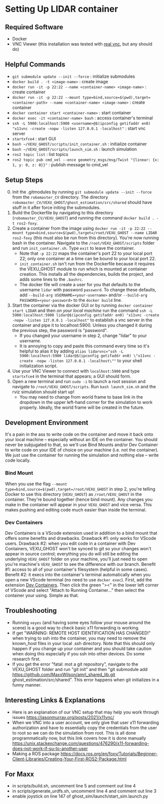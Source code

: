 # Setting Up LIDAR container

## Required Software
* Docker
* VNC Viewer (this installation was tested with [real vnc](https://www.realvnc.com/en/connect/download/viewer/), but any should do)

## Helpful Commands
* `git submodule update --init --force` : initialize submodules
* `docker build . -t <image-name>` : create image
* `docker run -it -p 22:22 --name <container-name> <image-name>` : create container
* `docker run -it -p 22:22 --mount type=bind,source=$(pwd),target=<container-path> --name <container-name> <image-name>` : create container
* `docker container start <container-name>` : start container
* `docker exec -it <container-name> bash` : access container's terminal
* `ssh -L 5900:localhost:5900 <username>@$(ipconfig getifaddr en0) "x11vnc -create -nopw -listen 127.0.0.1 -localhost"` : start vnc server
* `startxfce4` : start GUI
* `bash ~/VEXU_GHOST/scripts/init_container.sh` : initialize container
* `bash ~/VEXU_GHOST/scripts/launch_sim.sh` : launch simulation
* `ros2 topic list` : list topics
* `ros2 topic pub cmd_vel --once geometry_msgs/msg/Twist "{linear: {x: 1, y: 0, z: 0}}"` : publish message to cmd_vel

## Setup Steps
0. Init the .gitmodules by running `git submodule update --init --force` from the `robomaster_CV` directory. The directory `robomaster_CV/VEXU_GHOST/ghost_estimation/src/shared` should have stuff in it after force initing the submodules.
1. Build the Dockerfile by navigating to this directory (`robomaster_CV/VEXU_GHOST`) and running the command `docker build . -t ros2-foxy`.
2. Create a container from the image using `docker run -it -p 22:22 --mount type=bind,source=$(pwd),target=/root/VEXU_GHOST --name LIDAR ros2-foxy` (this must also be run from this directory). You're now running bash in the container. Navigate to the `/root/VEXU_GHOST/scripts` folder and run `init_container.sh`. Type `exit` to leave the container.
    * Note that `-p 22:22` maps the container's port 22 to your local port 22; only one container at a time can be bound to your local port 22.
    * `init_container.sh` isn't run from the Dockerfile because it requires the VEXU_GHOST module to run which is mounted at container creation. This installs all the dependencies, builds the project, and adds some lines to the `.bashrc`.
    * The docker file will create a user for you that defaults to the username `lidar` with password `password`. To change these defaults, add `--build-arg USERNAME=<your-username>` and/or `--build-arg PASSWORD=<your-password>` to the `docker build` line.
3. Start the container via the docker GUI or by running `docker container start LIDAR` and then _on your local machine_ run the command `ssh -L 5900:localhost:5900 lidar@$(ipconfig getifaddr en0) "x11vnc -create -nopw -listen 127.0.0.1 -localhost"` to establish a vnc server in the container and pipe it to localhost:5900. Unless you changed it during the previous step, the password is "password".
    * If you changed your username in step 2, change "lidar" to your username.
    * It is annoying to copy and paste this command every time so it's helpful to alias it by adding `alias lidarvnc="ssh -L 5900:localhost:5900 lidar@$(ipconfig getifaddr en0) \"x11vnc -create -nopw -listen 127.0.0.1 -localhost\""` to your shell initialization script.
4. Use your VNC Viewer to connect with `localhost:5900` and type `startxfce4` in the terminal that appears; a GUI should form.
5. Open a new terminal and run `sudo -i` to launch a root session and navigate to `/root/VEXU_GHOST/scripts`. Run `bash launch_sim.sh` and the rviz simulation should start up!
    * You may need to change from world frame to base link in the dropdown in the upper left-hand corner for the simulation to work properly. Ideally, the world frame will be created in the future.

## Development Environment
It's a pain in the ass to write code on the container and move it back onto your local machine – especially without an IDE on the container. You should never be subjugated to that, so we'll use Bind Mounts and/or Dev Container to write code on your IDE of choice on your machine (i.e. not the container). We just use the container for running the simulation and nothing else – write code locally.
### Bind Mount
When you use the flag `--mount type=bind,source=$(pwd),target=/root/VEXU_GHOST` in step 2, you're telling Docker to use this directory (`VEXU_GHOST`) as `/root/VEXU_GHOST` in the container. They're bound together (hence bind mount). Any changes you make in the container will appear in your `VEXU_GHOST` and vice versa. This makes pushing and editing code much easier than inside the terminal.
### Dev Containers
Dev Containers is a VScode extension used in addition to a bind mount that offers some benefits and drawbacks. Drawback #1: only works for VScode users. Drawback #2: when you edit code in a container with Dev Containers, VEXU_GHOST won't be synced to git so your changes won't appear in source control; everything you do will still be editing the underlying `VEXU_GHOST` folder on your machine, you'll just need to open you're machine's `VEXU_GHOST` to see the difference with our branch. Benefit #1: access to all of your container's filesystem (helpful in some cases). Benefit #2: it execs into the container's terminal automatically when you open a new VScode terminal (no need to use `docker exec`).
First, add the extension [Dev Containers](https://marketplace.visualstudio.com/items?itemName=ms-vscode-remote.remote-containers). Then click the green "><" in the lower left corner of VScode and select "Attach to Running Container..." then select the container your using. Simple as that.

## Troubleshooting
* Running `xeyes` (and having some eyes follow your mouse around the scene) is a good way to check basic x11 forwarding is working.
* If get "WARNING: REMOTE HOST IDENTIFICATION HAS CHANGED!" when trying to ssh into the container, you may need to remove the known_host files in your local .ssh directory. Note that this should only happen if you change up your container and you should take caution when doing this especially if you ssh into other devices. Do some research first.
* If you get the error "fatal: mot a git repository", navigate to the VEXU_GHOST folder and run "git init" and then "git submodule add https://github.com/MaxxWilson/amrl_shared_lib.git ghost_estimation/src/shared". This error happens when git initializes in a funny manner.

## Interesting Links & Explanations
* Here is an explanation of our VNC setup that may help you work through issues <https://jasonmurray.org/posts/2021/x11vnc/>
* When we VNC into a user account, we only give that user x11 forwarding authorization and have to essentially copy the credentials from the user to root so we can do the simulation from root. This is all done programmatically now, but this link covers how it is done manually <https://unix.stackexchange.com/questions/476290/x11-forwarding-does-not-work-if-su-to-another-user>
* Making a ROS package https://docs.ros.org/en/foxy/Tutorials/Beginner-Client-Libraries/Creating-Your-First-ROS2-Package.html

## For Maxx
* in scripts/build.sh, uncomment line 5 and comment out line 4
* in scripts/generate_urdfs.sh, uncomment line 4 and comment out line 3
* enable joystick on line 147 of ghost_sim/launch/start_sim.launch.py